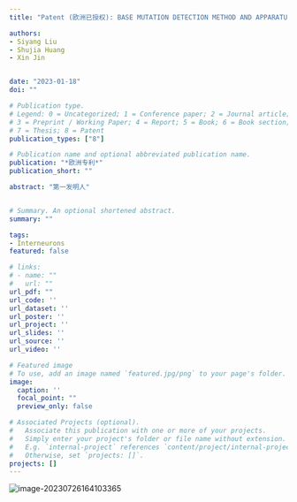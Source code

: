 ```yaml
---
title: "Patent (欧洲已授权): BASE MUTATION DETECTION METHOD AND APPARATUS BASED ON SEQUENCING DATA, AND STORAGE MEDIUM"

authors:
- Siyang Liu
- Shujia Huang
- Xin Jin


date: "2023-01-18"
doi: ""

# Publication type.
# Legend: 0 = Uncategorized; 1 = Conference paper; 2 = Journal article;
# 3 = Preprint / Working Paper; 4 = Report; 5 = Book; 6 = Book section;
# 7 = Thesis; 8 = Patent
publication_types: ["8"]

# Publication name and optional abbreviated publication name.
publication: "*欧洲专利*"
publication_short: ""

abstract: "第一发明人"


# Summary. An optional shortened abstract.
summary: ""

tags:
- Interneurons
featured: false

# links:
# - name: ""
#   url: ""
url_pdf: ""
url_code: ''
url_dataset: ''
url_poster: ''
url_project: ''
url_slides: ''
url_source: ''
url_video: ''

# Featured image
# To use, add an image named `featured.jpg/png` to your page's folder. 
image:
  caption: ''
  focal_point: ""
  preview_only: false

# Associated Projects (optional).
#   Associate this publication with one or more of your projects.
#   Simply enter your project's folder or file name without extension.
#   E.g. `internal-project` references `content/project/internal-project/index.md`.
#   Otherwise, set `projects: []`.
projects: []
---
```


![image-20230726164103365](https://static.fungenomics.com/images/2023/07/image-20230726164103365.png)


